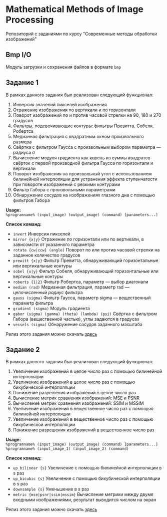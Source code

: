 # Mathematical Methods of Image Processing
Репозиторий с заданиями по курсу "Современные методы обработки изображений"

## Bmp I/O
Модуль загрузки и сохранения файлов в формате ```bmp```

## Задание 1
В рамках данного задания был реализован следующий функционал:  
1. Инверсия значений пикселей изображения  
2. Отражение изображения по вертикали и по горизонтали  
3. Поворот изображений по и против часовой стрелки на 90, 180 и 270 градусов  
4. Фильтры, подсвечивающие контуры: фильтры Превитта, Собеля, Робертса  
5. Медианная фильтрация с квадратным окном произвольного размера  
6. Свёртка с фильтром Гаусса с произвольным выбором параметра — радиуса σ  
7. Вычисление модуля градиента как корень из суммы квадратов свёрток с первой производной фильтра Гаусса по горизонтали и вертикали  
8. Поворот изображения на произвольный угол с использованием билинейной интерполяции для устранения эффекта ступенчатости при повороте изображений с резкими контурами  
9. Фильтр Габора с произвольными параметрами  
10. Обнаружение сосудов на изображениях глазного дна с помощью фильтров Габора  

**Usage:**  
```%programname% (input_image) (output_image) (command) [parameters...]```  

**Список команд:**  
* `invert`      Инверсия пикселей  
* `mirror {x|y}`        Отражение по горизонтали или по вертикали, в зависомсти от указанного параметра  
* `rotate {cw|ccw} (angle)`     Поворот по или против часовой стрелки на заданное количество градусов  
* `prewitt {x|y}`       Фильтр Превитта, обнаруживающий горизонтальные или вертикальные контуры  
* `sobel {x|y}`     Фильтр Собеля, обнаруживающий горизонтальные или вертикальные контуры  
* `roberts {1|2}`      Фильтр Робертса, параметр — выбор диагонали  
* `median (rad)`        Медианная фильтрация, параметр rad — целочисленный *радиус* фильтра  
* `gauss (sigma)`       Фильтр Гаусса, параметр sigma — вещественный параметр фильтра  
* `gradient (sigma)`        Модуль градиента  
* `gabor (sigma) (gamma) (theta) (lambda) (psi)`      Свёртка с фильтром Габора (вещественной частью), углы задаются в градусах  
* `vessels (sigma)`     Обнаружение сосудов заданного масштаба  

Релиз этого задания можно скачать [здесь](https://github.com/igormunkin/MMIP/releases/tag/v0.1)
## Задание 2
В рамках данного задания был реализован следующий функционал:  
1. Увеличение изображений в целое число раз с помощью билинейной интерполяции  
2. Увеличение изображений в целое число раз с помощью бикубической интерполяции  
3. Понижение разрешения изображений в целое число раз  
4. Вычисление метрик сравнения изображений: MSE и PSNR  
5. Вычисление метрик сравнения изображений: SSIM и MSSIM  
6. Увеличение изображений в вещественное число раз с помощью билинейной интерполяции  
7. Увеличение изображений в вещественное число раз с помощью бикубической интерполяции  
8. Понижение разрешения изображений в вещественное число раз  

**Usage:**  
```%programname% (input_image) (output_image) (command) [parameters...]```  
```%programname% (input_image_1) (input_image_2) (command)```  

**Список команд:**  
* `up_bilinear {s}`     Увеличение с помощью билинейной интерполяции в s раз  
* `up_bicubic {s}`       Увеличение с помощью бикубической интерполяции в s раз  
* `downsample {s}`       Уменьшение в s раз  
* `metric {mse|psnr|ssim|mssim}`     Вычисление метрики между двумя входными изображениями, результат выводится числом на экран  

Релиз этого задания можно скачать [здесь](https://github.com/igormunkin/MMIP/releases/tag/v0.2)
